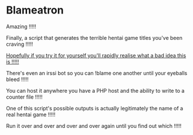 # Blameatron

Amazing !!!!!

Finally, a script that generates the terrible hentai game titles you've been craving !!!!!

[Hopefully if you try it for yourself you'll rapidly realise what a bad idea this is !!!!!](http://www.nationalblame.net)

There's even an irssi bot so you can !blame one another until your eyeballs bleed !!!!!

You can host it anywhere you have a PHP host and the ability to write to a counter file !!!!!

One of this script's possible outputs is actually legitimately the name of a real hentai game !!!!!

Run it over and over and over and over again until you find out which !!!!!

